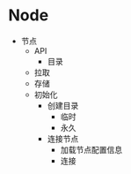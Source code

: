 # Node

- 节点
  - API
    - 目录
  - 拉取
  - 存储
  - 初始化
    - 创建目录
      - 临时
      - 永久
    - 连接节点
      - 加载节点配置信息
      - 连接
  